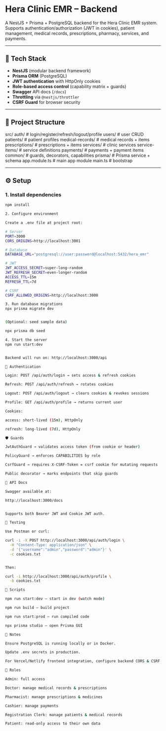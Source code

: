 # Hera Clinic EMR – Backend

A NestJS + Prisma + PostgreSQL backend for the Hera Clinic EMR system.  
Supports authentication/authorization (JWT in cookies), patient management, medical records, prescriptions, pharmacy, services, and payments.  

---

## 🚀 Tech Stack
- **NestJS** (modular backend framework)
- **Prisma ORM** (PostgreSQL)
- **JWT authentication** with HttpOnly cookies
- **Role-based access control** (capability matrix + guards)
- **Swagger** API docs (`/docs`)
- **Throttling** via `@nestjs/throttler`
- **CSRF Guard** for browser security

---

## 📂 Project Structure
src/
auth/ # login/register/refresh/logout/profile
users/ # user CRUD
patients/ # patient profiles
medical-records/ # medical records + items
prescriptions/ # prescriptions + items
services/ # clinic services
service-items/ # service definitions
payments/ # payments + payment items
common/ # guards, decorators, capabilities
prisma/ # Prisma service + schema
app.module.ts # main app module
main.ts # bootstrap


---

## ⚙️ Setup

### 1. Install dependencies
```bash
npm install

2. Configure environment

Create a .env file at project root:

# Server
PORT=3000
CORS_ORIGINS=http://localhost:3001

# Database
DATABASE_URL="postgresql://user:password@localhost:5432/hera_emr"

# JWT
JWT_ACCESS_SECRET=super-long-random
JWT_REFRESH_SECRET=even-longer-random
ACCESS_TTL=15m
REFRESH_TTL=7d

# CSRF
CSRF_ALLOWED_ORIGINS=http://localhost:3000

3. Run database migrations
npx prisma migrate dev


(Optional: seed sample data)

npx prisma db seed

4. Start the server
npm run start:dev


Backend will run on: http://localhost:3000/api

🔑 Authentication

Login: POST /api/auth/login → sets access & refresh cookies

Refresh: POST /api/auth/refresh → rotates cookies

Logout: POST /api/auth/logout → clears cookies & revokes sessions

Profile: GET /api/auth/profile → returns current user

Cookies:

access: short-lived (15m), HttpOnly

refresh: long-lived (7d), HttpOnly

🛡 Guards

JwtAuthGuard → validates access token (from cookie or header)

PolicyGuard → enforces CAPABILITIES by role

CsrfGuard → requires X-CSRF-Token = csrf cookie for mutating requests

Public decorator → marks endpoints that skip guards

📖 API Docs

Swagger available at:

http://localhost:3000/docs


Supports both Bearer JWT and Cookie JWT auth.

🧪 Testing

Use Postman or curl:

curl -i -X POST http://localhost:3000/api/auth/login \
  -H "Content-Type: application/json" \
  -d '{"username":"admin","password":"admin"}' \
  -c cookies.txt


Then:

curl -i http://localhost:3000/api/auth/profile \
  -b cookies.txt

📝 Scripts

npm run start:dev – start in dev (watch mode)

npm run build – build project

npm run start:prod – run compiled code

npx prisma studio – open Prisma GUI

📌 Notes

Ensure PostgreSQL is running locally or in Docker.

Update .env secrets in production.

For Vercel/Netlify frontend integration, configure backend CORS & CSRF origins.

👥 Roles

Admin: full access

Doctor: manage medical records & prescriptions

Pharmacist: manage prescriptions & medicines

Cashier: manage payments

Registration Clerk: manage patients & medical records

Patient: read-only access to their own data